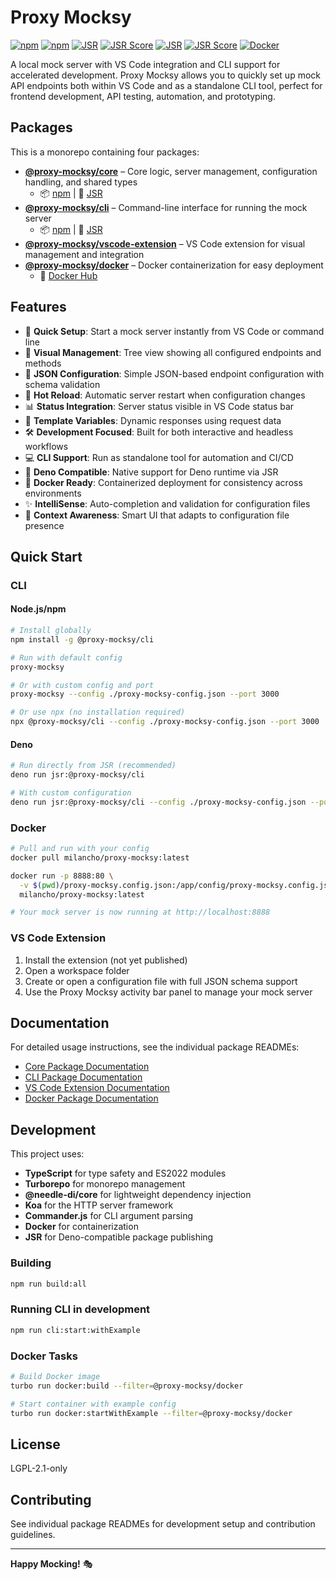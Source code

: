 # Proxy Mocksy

[![npm](https://img.shields.io/npm/v/@proxy-mocksy/cli?label=npm%20CLI)](https://www.npmjs.com/package/@proxy-mocksy/cli)
[![npm](https://img.shields.io/npm/v/@proxy-mocksy/core?label=npm%20Core)](https://www.npmjs.com/package/@proxy-mocksy/core)
[![JSR](https://jsr.io/badges/@proxy-mocksy/cli)](https://jsr.io/@proxy-mocksy/cli)
[![JSR Score](https://jsr.io/badges/@proxy-mocksy/cli/score)](https://jsr.io/@proxy-mocksy/cli)
[![JSR](https://jsr.io/badges/@proxy-mocksy/core)](https://jsr.io/@proxy-mocksy/core)
[![JSR Score](https://jsr.io/badges/@proxy-mocksy/core/score)](https://jsr.io/@proxy-mocksy/core)
[![Docker](https://img.shields.io/docker/v/milancho/proxy-mocksy?label=Docker)](https://hub.docker.com/r/milancho/proxy-mocksy)

A local mock server with VS Code integration and CLI support for accelerated development. Proxy Mocksy allows you to quickly set up mock API endpoints both within VS Code and as a standalone CLI tool, perfect for frontend development, API testing, automation, and prototyping.

## Packages

This is a monorepo containing four packages:

- **[@proxy-mocksy/core](packages/core/README.md)** – Core logic, server management, configuration handling, and shared types
  - 📦 [npm](https://www.npmjs.com/package/@proxy-mocksy/core) | 🦕 [JSR](https://jsr.io/@proxy-mocksy/core)
- **[@proxy-mocksy/cli](packages/cli/README.md)** – Command-line interface for running the mock server
  - 📦 [npm](https://www.npmjs.com/package/@proxy-mocksy/cli) | 🦕 [JSR](https://jsr.io/@proxy-mocksy/cli)
- **[@proxy-mocksy/vscode-extension](packages/vscode-extension/README.md)** – VS Code extension for visual management and integration
- **[@proxy-mocksy/docker](packages/docker/README.md)** – Docker containerization for easy deployment
  - 🐳 [Docker Hub](https://hub.docker.com/r/milancho/proxy-mocksy)

## Features

- 🚀 **Quick Setup**: Start a mock server instantly from VS Code or command line
- 🎯 **Visual Management**: Tree view showing all configured endpoints and methods
- 📝 **JSON Configuration**: Simple JSON-based endpoint configuration with schema validation
- 🔄 **Hot Reload**: Automatic server restart when configuration changes
- 📊 **Status Integration**: Server status visible in VS Code status bar
- 🎨 **Template Variables**: Dynamic responses using request data
- 🛠️ **Development Focused**: Built for both interactive and headless workflows
- 💻 **CLI Support**: Run as standalone tool for automation and CI/CD
- 🦕 **Deno Compatible**: Native support for Deno runtime via JSR
- 🐳 **Docker Ready**: Containerized deployment for consistency across environments
- ✨ **IntelliSense**: Auto-completion and validation for configuration files
- 🎯 **Context Awareness**: Smart UI that adapts to configuration file presence

## Quick Start

### CLI

#### Node.js/npm
```bash
# Install globally
npm install -g @proxy-mocksy/cli

# Run with default config
proxy-mocksy

# Or with custom config and port
proxy-mocksy --config ./proxy-mocksy-config.json --port 3000

# Or use npx (no installation required)
npx @proxy-mocksy/cli --config ./proxy-mocksy-config.json --port 3000
```

#### Deno
```bash
# Run directly from JSR (recommended)
deno run jsr:@proxy-mocksy/cli

# With custom configuration
deno run jsr:@proxy-mocksy/cli --config ./proxy-mocksy-config.json --port 3000
```

### Docker
```bash
# Pull and run with your config
docker pull milancho/proxy-mocksy:latest

docker run -p 8888:80 \
  -v $(pwd)/proxy-mocksy.config.json:/app/config/proxy-mocksy.config.json \
  milancho/proxy-mocksy:latest

# Your mock server is now running at http://localhost:8888
```

### VS Code Extension
1. Install the extension (not yet published)
2. Open a workspace folder
3. Create or open a configuration file with full JSON schema support
4. Use the Proxy Mocksy activity bar panel to manage your mock server

## Documentation

For detailed usage instructions, see the individual package READMEs:

- [Core Package Documentation](packages/core/README.md)
- [CLI Package Documentation](packages/cli/README.md)
- [VS Code Extension Documentation](packages/vscode-extension/README.md)
- [Docker Package Documentation](packages/docker/README.md)

## Development

This project uses:
- **TypeScript** for type safety and ES2022 modules
- **Turborepo** for monorepo management  
- **@needle-di/core** for lightweight dependency injection
- **Koa** for the HTTP server framework
- **Commander.js** for CLI argument parsing
- **Docker** for containerization
- **JSR** for Deno-compatible package publishing

### Building
```bash
npm run build:all
```

### Running CLI in development
```bash
npm run cli:start:withExample
```

### Docker Tasks
```bash
# Build Docker image
turbo run docker:build --filter=@proxy-mocksy/docker

# Start container with example config
turbo run docker:startWithExample --filter=@proxy-mocksy/docker
```

## License

LGPL-2.1-only

## Contributing

See individual package READMEs for development setup and contribution guidelines.

---

**Happy Mocking!** 🎭